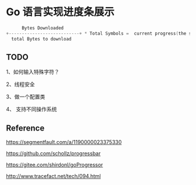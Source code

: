 # Go 语言实现进度条展示



```c
      Bytes Downloaded
+---------------------------+ * Total Symbols =  current progress(the symbols to display)
  total Bytes to download

```





## TODO

1、如何输入特殊字符？

2、线程安全

3、做一个配置类

4、 支持不同操作系统



## Reference

https://segmentfault.com/a/1190000023375330

https://github.com/schollz/progressbar

https://gitee.com/shirdonl/goProgressor

http://www.tracefact.net/tech/094.html